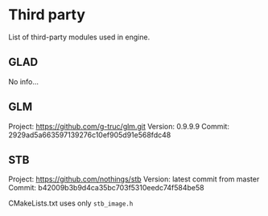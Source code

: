Third party
===========

List of third-party modules used in engine.

GLAD
----
No info...

GLM
---
Project: https://github.com/g-truc/glm.git
Version: 0.9.9.9
Commit: 2929ad5a663597139276c10ef905d91e568fdc48

STB
---
Project: https://github.com/nothings/stb
Version: latest commit from master
Commit: b42009b3b9d4ca35bc703f5310eedc74f584be58

CMakeLists.txt uses only `stb_image.h`